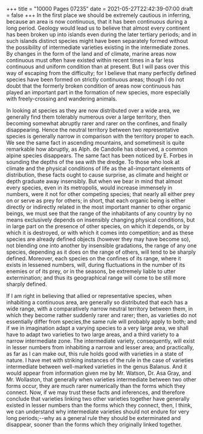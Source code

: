 +++
title = "10000 Pages 07235"
date = 2021-05-27T22:42:39-07:00
draft = false
+++
In the first place we should be extremely cautious in inferring, because an area is now continuous, that it has been continuous during a long period. Geology would lead us to believe that almost every continent has been broken up into islands even during the later tertiary periods; and in such islands distinct species might have been separately formed without the possibility of intermediate varieties existing in the intermediate zones. By changes in the form of the land and of climate, marine areas now continuous must often have existed within recent times in a far less continuous and uniform condition than at present. But I will pass over this way of escaping from the difficulty; for I believe that many perfectly defined species have been formed on strictly continuous areas; though I do not doubt that the formerly broken condition of areas now continuous has played an important part in the formation of new species, more especially with freely-crossing and wandering animals.

In looking at species as they are now distributed over a wide area, we generally find them tolerably numerous over a large territory, then becoming somewhat abruptly rarer and rarer on the confines, and finally disappearing. Hence the neutral territory between two representative species is generally narrow in comparison with the territory proper to each. We see the same fact in ascending mountains, and sometimesit is quite remarkable how abruptly, as Alph. de Candolle has observed, a common alpine species disappears. The same fact has been noticed by E. Forbes in sounding the depths of the sea with the dredge. To those who look at climate and the physical conditions of life as the all-important elements of distribution, these facts ought to cause surprise, as climate and height or depth graduate away insensibly. But when we bear in mind that almost every species, even in its metropolis, would increase immensely in numbers, were it not for other competing species; that nearly all either prey on or serve as prey for others; in short, that each organic being is either directly or indirectly related in the most important manner to other organic beings, we must see that the range of the inhabitants of any country by no means exclusively depends on insensibly changing physical conditions, but in large part on the presence of other species, on which it depends, or by which it is destroyed, or with which it comes into competition; and as these species are already defined objects (however they may have become so), not blending one into another by insensible gradations, the range of any one species, depending as it does on the range of others, will tend to be sharply defined. Moreover, each species on the confines of its range, where it exists in lessened numbers, will, during fluctuations in the number of its enemies or of its prey, or in the seasons, be extremely liable to utter extermination; and thus its geographical range will come to be still more sharply defined.

If I am right in believing that allied or representative species, when inhabiting a continuous area, are generally so distributed that each has a wide range, with a comparatively narrow neutral territory between them, in which they become rather suddenly rarer and rarer; then, as varieties do not essentially differ from species,the same rule will probably apply to both; and if we in imagination adapt a varying species to a very large area, we shall have to adapt two varieties to two large areas, and a third variety to a narrow intermediate zone. The intermediate variety, consequently, will exist in lesser numbers from inhabiting a narrow and lesser area; and practically, as far as I can make out, this rule holds good with varieties in a state of nature. I have met with striking instances of the rule in the case of varieties intermediate between well-marked varieties in the genus Balanus. And it would appear from information given me by Mr. Watson, Dr. Asa Gray, and Mr. Wollaston, that generally when varieties intermediate between two other forms occur, they are much rarer numerically than the forms which they connect. Now, if we may trust these facts and inferences, and therefore conclude that varieties linking two other varieties together have generally existed in lesser numbers than the forms which they connect, then, I think, we can understand why intermediate varieties should not endure for very long periods;--why as a general rule they should be exterminated and disappear, sooner than the forms which they originally linked together.
